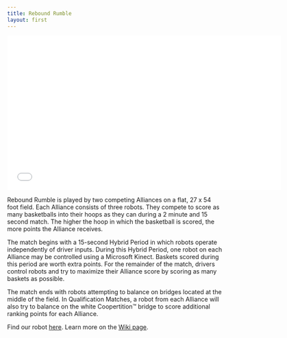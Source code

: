```yaml
---
title: Rebound Rumble
layout: first
---
```


<iframe width="640" height="360" src="//www.youtube.com/embed/gYWscqruBRA?rel=0" frameborder="0" allowfullscreen></iframe>

Rebound Rumble is played by two competing Alliances on a flat, 27 x 54 foot field. Each Alliance consists of three robots. They compete to score as many basketballs into their hoops as they can during a 2 minute and 15 second match. The higher the hoop in which the basketball is scored, the more points the Alliance receives.

The match begins with a 15-second Hybrid Period in which robots operate independently of driver inputs. During this Hybrid Period, one robot on each Alliance may be controlled using a Microsoft Kinect. Baskets scored during this period are worth extra points. For the remainder of the match, drivers control robots and try to maximize their Alliance score by scoring as many baskets as possible.

The match ends with robots attempting to balance on bridges located at the middle of the field. In Qualification Matches, a robot from each Alliance will also try to balance on the white Coopertition™ bridge to score additional ranking points for each Alliance.

Find our robot [here](/history/#carousel).
Learn more on the <a href="http://en.wikipedia.org/wiki/Rebound_Rumble">Wiki page</a>.
